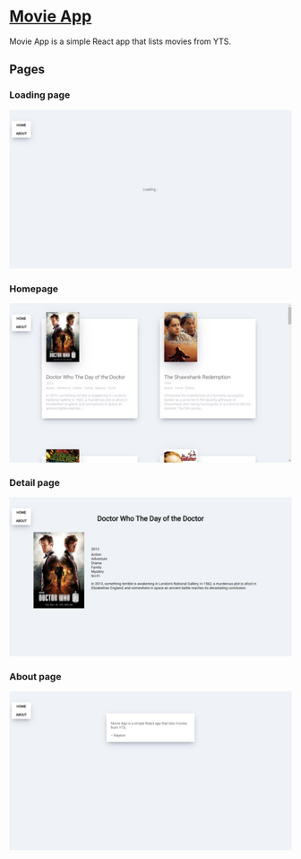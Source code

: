 # [Movie App](https://movie-movie.netlify.app)

Movie App is a simple React app that lists movies from YTS.

## Pages

### Loading page

![Loading Page](/assets/loading-page.png)

### Homepage

![Homepage](/assets/homepage.png)

### Detail page

![Detail Page](/assets/detail-page.png)

### About page

![About Page](/assets/about-page.png)

